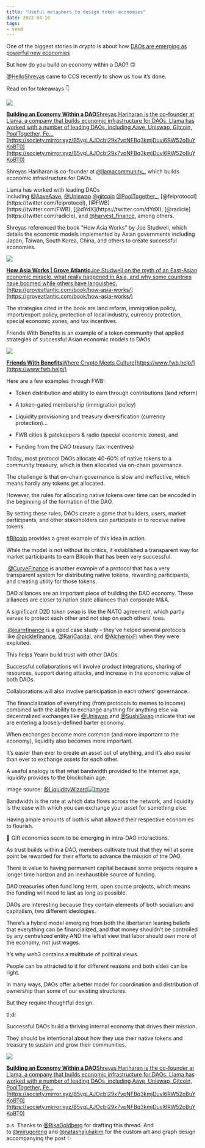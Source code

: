 ```yaml
---
title: "Useful metaphors to design token economies"
date: 2022-04-16
tags:
- seed
---
```


One of the biggest stories in crypto is about how [DAOs are emerging as powerful new economies](/notes/DAOs%20are%20emerging%20as%20powerful%20new%20economies.md)
  
But how do you build an economy within a DAO? 🙃  
  
[@HelloShreyas](https://twitter.com/HelloShreyas) came to CCS recently to show us how it’s done.  
  
Read on for takeaways 👇  
  
[![](https://images.mirror-media.xyz/publication-images/WwW0p-RwyLVTNLFLmMeDH.png?height=1280&width=2560)](https://society.mirror.xyz/B5ygLAJOcbI29x7vpNFBq3kmjDuvl6RW52oBuYKoBT0)

[**Building an Economy Within a DAO**Shreyas Hariharan is the co-founder at Llama, a company that builds economic infrastructure for DAOs. Llama has worked with a number of leading DAOs, including Aave, Uniswap, Gitcoin, PoolTogether, Fe…](https://society.mirror.xyz/B5ygLAJOcbI29x7vpNFBq3kmjDuvl6RW52oBuYKoBT0)[https://society.mirror.xyz/B5ygLAJOcbI29x7vpNFBq3kmjDuvl6RW52oBuYKoBT0](https://society.mirror.xyz/B5ygLAJOcbI29x7vpNFBq3kmjDuvl6RW52oBuYKoBT0)

Shreyas Hariharan is co-founder at [@llamacommunity_](https://twitter.com/llamacommunity_), which builds economic infrastructure for DAOs.  
  
Llama has worked with leading DAOs including [@AaveAave](https://twitter.com/AaveAave), [@Uniswap](https://twitter.com/Uniswap) [@gitcoin](https://twitter.com/gitcoin) [@PoolTogether_](https://twitter.com/PoolTogether_), [@feiprotocol](https://twitter.com/feiprotocol), [@FWB](https://twitter.com/FWB), [@dYdX](https://twitter.com/dYdX), [@radicle](https://twitter.com/radicle), and [@harvest_finance](https://twitter.com/harvest_finance), among others. 

Shreyas referenced the book "How Asia Works" by Joe Studwell, which details the economic models implemented by Asian governments including Japan, Taiwan, South Korea, China, and others to create successful economies.  
  

[![](https://groveatlantic.com/core/wp-content/uploads/2017/04/9780802119599.jpg)](https://groveatlantic.com/book/how-asia-works/)

[**How Asia Works | Grove Atlantic**Joe Studwell on the myth of an East-Asian economic miracle, what really happened in Asia, and why some countries have boomed while others have languished.](https://groveatlantic.com/book/how-asia-works/)[https://groveatlantic.com/book/how-asia-works/](https://groveatlantic.com/book/how-asia-works/)

The strategies cited in the book are land reform, immigration policy, import/export policy, protection of local industry, currency protection, special economic zones, and tax incentives. 

Friends With Benefits is an example of a token community that applied strategies of successful Asian economic models to DAOs.  

[![](https://cdn.sanity.io/images/muknps09/production/a304f5dc053c23a5cc837f2897ddcd507a292092-1200x628.jpg?rect=2,0,1196,628&w=1200&h=630)](https://www.fwb.help/)

[**Friends With Benefits**Where Crypto Meets Culture](https://www.fwb.help/)[https://www.fwb.help/](https://www.fwb.help/)

Here are a few examples through FWB:  
  
- Token distribution and ability to earn through contributions (land reform)  
  
- A token-gated membership (immigration policy)  
  
- Liquidity provisioning and treasury diversification (currency protection)... 

- FWB cities & gatekeepers & radio (special economic zones), and  
  
- Funding from the DAO treasury (tax incentives) 

Today, most protocol DAOs allocate 40-60% of native tokens to a community treasury, which is then allocated via on-chain governance.  
  
The challenge is that on-chain governance is slow and ineffective, which means hardly any tokens get allocated. 

However, the rules for allocating native tokens over time can be encoded in the beginning of the formation of the DAO.  
  
By setting these rules, DAOs create a game that builders, users, market participants, and other stakeholders can participate in to receive native tokens. 

[#Bitcoin](https://threadreaderapp.com/hashtag/Bitcoin) provides a great example of this idea in action.  
  
While the model is not without its critics, it established a transparent way for market participants to earn Bitcoin that has been very successful. 

.[@CurveFinance](https://twitter.com/CurveFinance) is another example of a protocol that has a very transparent system for distributing native tokens, rewarding participants, and creating utility for those tokens. 

DAO alliances are an important piece of building the DAO economy. These alliances are closer to nation state alliances than corporate M&A.  
  
A significant D2D token swap is like the NATO agreement, which partly serves to protect each other and not step on each others' toes. 

.[@iearnfinance](https://twitter.com/iearnfinance) is a good case study – they've helped several protocols like [@picklefinance](https://twitter.com/picklefinance), [@RariCapital](https://twitter.com/RariCapital), and [@AlchemixFi](https://twitter.com/AlchemixFi) when they were exploited.  
  
This helps Yearn build trust with other DAOs. 

Successful collaborations will involve product integrations, sharing of resources, support during attacks, and increase in the economic value of both DAOs.  
  
Collaborations will also involve participation in each others' governance. 

The financialization of everything (from protocols to memes to income) combined with the ability to exchange anything for anything else via decentralized exchanges like [@Uniswap](https://twitter.com/Uniswap) and [@SushiSwap](https://twitter.com/SushiSwap) indicate that we are entering a loosely-defined barter economy. 

When exchanges become more common (and more important to the economy), liquidity also becomes more important.  
  
It’s easier than ever to create an asset out of anything, and it’s also easier than ever to exchange assets for each other. 

A useful analogy is that what bandwidth provided to the Internet age, liquidity provides to the blockchain age.  
  
image source: [@LiquidityWizard](https://twitter.com/LiquidityWizard)[![Image](https://pbs.twimg.com/media/FQu5xhJVsAEZHzp.png)](https://pbs.twimg.com/media/FQu5xhJVsAEZHzp.png)

Bandwidth is the rate at which data flows across the network, and liquidity is the ease with which you can exchange your asset for something else.  
  
Having ample amounts of both is what allowed their respective economies to flourish. 

🎁 Gift economies seem to be emerging in intra-DAO interactions.  
  
As trust builds within a DAO, members cultivate trust that they will at some point be rewarded for their efforts to advance the mission of the DAO. 

There is value to having permanent capital because some projects require a longer time horizon and an inexhaustible source of funding.  
  
DAO treasuries often fund long term, open source projects, which means the funding will need to last as long as possible. 

DAOs are interesting because they contain elements of both socialism and capitalism, two different ideologies. 

There’s a hybrid model emerging from both the libertarian leaning beliefs that everything can be financialized, and that money shouldn’t be controlled by any centralized entity AND the leftist view that labor should own more of the economy, not just wages. 

It’s why web3 contains a multitude of political views.  
  
People can be attracted to it for different reasons and both sides can be right. 

In many ways, DAOs offer a better model for coordination and distribution of ownership than some of our existing structures.  
  
But they require thoughtful design. 

tl;dr  
  
Successful DAOs build a thriving internal economy that drives their mission.  
  
They should be intentional about how they use their native tokens and treasury to sustain and grow their communities.  
  

[![](https://images.mirror-media.xyz/publication-images/WwW0p-RwyLVTNLFLmMeDH.png?height=1280&width=2560)](https://society.mirror.xyz/B5ygLAJOcbI29x7vpNFBq3kmjDuvl6RW52oBuYKoBT0)

[**Building an Economy Within a DAO**Shreyas Hariharan is the co-founder at Llama, a company that builds economic infrastructure for DAOs. Llama has worked with a number of leading DAOs, including Aave, Uniswap, Gitcoin, PoolTogether, Fe…](https://society.mirror.xyz/B5ygLAJOcbI29x7vpNFBq3kmjDuvl6RW52oBuYKoBT0)[https://society.mirror.xyz/B5ygLAJOcbI29x7vpNFBq3kmjDuvl6RW52oBuYKoBT0](https://society.mirror.xyz/B5ygLAJOcbI29x7vpNFBq3kmjDuvl6RW52oBuYKoBT0)

p.s. Thanks to [@RikaGoldberg](https://twitter.com/RikaGoldberg) for drafting this thread. And to [@mirugoreng](https://twitter.com/mirugoreng) and [@natashajuliakim](https://twitter.com/natashajuliakim) for the custom art and graph design accompanying the post ✨